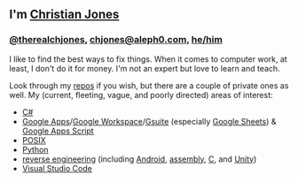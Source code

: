 ## I'm [Christian Jones](https://github.com/therealchjones/)

### [@therealchjones](https://github.com/therealchjones/), chjones@aleph0.com, [he/him](https://www.mypronouns.org/he-him)

I like to find the best ways to fix things. When it comes to computer work, at least, I don't do it for money. I'm not an expert but love to learn and teach.

Look through my [repos](https://github.com/therealchjones?tab=repositories) if you wish, but there are a couple of private ones as well. My (current, fleeting, vague, and poorly directed) areas of interest:

- [C#](https://github.com/topics/csharp)
- [Google Apps](https://github.com/topics/google-apps)/[Google Workspace](https://github.com/topics/google-workspace)/[Gsuite](https://github.com/topics/gsuite) (especially [Google Sheets](https://github.com/topics/google-sheets)) & [Google Apps Script](https://github.com/topics/google-apps-script)
- [POSIX](https://github.com/topics/posix)
- [Python](https://github.com/topics/python)
- [reverse engineering](https://github.com/topics/reverse-engineering) (including [Android](https://github.com/topics/android), [assembly](https://github.com/topics/assembly), [C](https://github.com/topics/c), and [Unity](https://github.com/topics/unity))
- [Visual Studio Code](https://github.com/topics/vscode)
